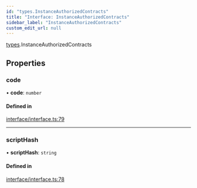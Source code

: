 ```yaml
---
id: "types.InstanceAuthorizedContracts"
title: "Interface: InstanceAuthorizedContracts"
sidebar_label: "InstanceAuthorizedContracts"
custom_edit_url: null
---
```


[types](../namespaces/types.md).InstanceAuthorizedContracts

## Properties

### code

• **code**: `number`

#### Defined in

[interface/interface.ts:79](https://github.com/CityOfZion/isengard/blob/f78053a/sdk/src/interface/interface.ts#L79)

___

### scriptHash

• **scriptHash**: `string`

#### Defined in

[interface/interface.ts:78](https://github.com/CityOfZion/isengard/blob/f78053a/sdk/src/interface/interface.ts#L78)
